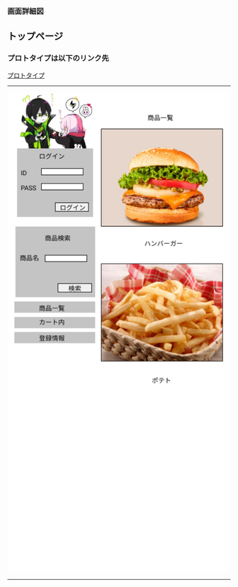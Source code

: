 ### 画面詳細図
## トップページ
### プロトタイプは以下のリンク先
[プロトタイプ](https://www.figma.com/file/p0bekIIHsUikuloZxUNZ6q/Untitled?node-id=1%3A2)
*****
<img src="../img/toppage.png" width="500">

*****
